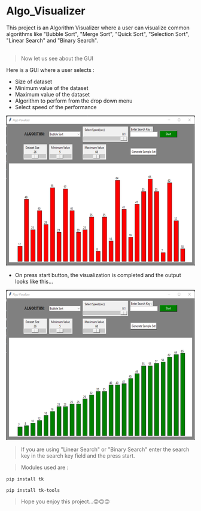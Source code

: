 # Algo_Visualizer

This project is an Algorithm Visualizer where a user can visualize common algorithms like "Bubble Sort", "Merge Sort", "Quick Sort", "Selection Sort", "Linear Search" and "Binary Search". <br><br>

>Now let us see about the GUI

Here is a GUI where a user selects :
- Size of dataset
- Minimum value of the dataset
- Maximum value of the dataset
- Algorithm to perform from the drop down menu
- Select speed of the performance

<img src="visual1.png" width="600" height="400">

- On press start button, the visualization is completed and the output looks like this...

<img src="visual2.png" width="600" height="400">

> If you are using "Linear Search" or "Binary Search" enter the search key in the search key field and the press start.

>Modules used are :
 ```
 pip install tk
 ```
 ```
 pip install tk-tools
 ```
 
 > Hope you enjoy this project...🙃🙃🙃
